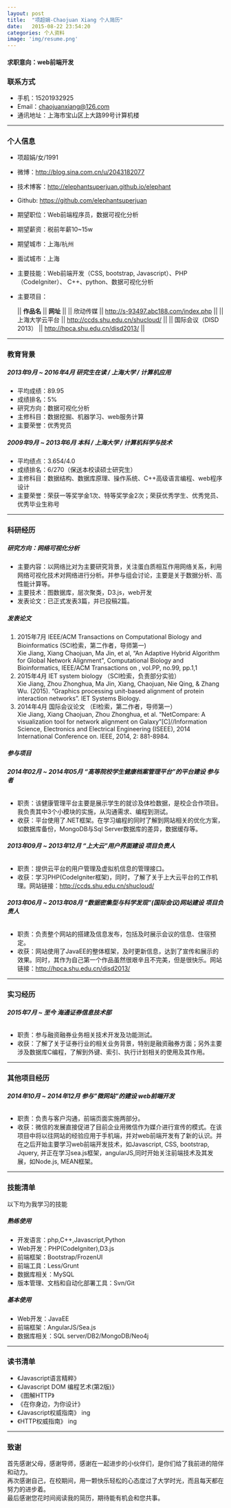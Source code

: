 ```yaml
---
layout: post
title:  "项超娟-Chaojuan Xiang 个人简历"
date:   2015-08-22 23:54:20
categories: 个人资料
image: 'img/resume.png'
---
```

#### **求职意向：web前端开发**

### 联系方式
- 手机：15201932925 
- Email：chaojuanxiang@126.com 
- 通讯地址：上海市宝山区上大路99号计算机楼

---

### 个人信息

 - 项超娟/女/1991 
 - 微博：http://blog.sina.com.cn/u/2043182077
 - 技术博客：http://elephantsuperjuan.github.io/elephant
 - Github: https://github.com/elephantsuperjuan 
 - 期望职位：Web前端程序员，数据可视化分析
 - 期望薪资：税前年薪10~15w
 - 期望城市：上海/杭州
 - 面试城市：上海
 - 主要技能：Web前端开发（CSS, bootstrap, Javascript）、PHP（CodeIgniter）、
C++、python、数据可视化分析
 - 主要项目：

	|| **作品名** || **网址** ||
	|| 欣动传媒 || http://s-93497.abc188.com/index.php ||
	|| 上海大学云平台 || http://ccds.shu.edu.cn/shucloud/ ||
	|| 国际会议（DISD 2013） || http://hpca.shu.edu.cn/disd2013/ ||

---

### 教育背景

##### **2013年9月 ~ 2016年4月 研究生在读 / 上海大学 / 计算机应用**

 - 平均成绩：89.95   
 - 成绩排名：5%      
 - 研究方向：数据可视化分析   
 - 主修科目：数据挖掘、机器学习、web服务计算   
 - 主要荣誉：优秀党员      

##### **2009年9月 ~ 2013年6月 本科 / 上海大学 / 计算机科学与技术**  

 - 平均绩点：3.654/4.0   
 - 成绩排名：6/270（保送本校读硕士研究生）  
 - 主修科目：数据结构、数据库原理、操作系统、C++高级语言编程、web程序设计   
 - 主要荣誉：荣获一等奖学金1次、特等奖学金2次；荣获优秀学生、优秀党员、优秀毕业生称号   
  
---

### 科研经历

##### **研究方向：网络可视化分析**  
 - 主要内容：以网络比对为主要研究背景，关注蛋白质相互作用网络关系，利用网络可视化技术对网络进行分析。并参与组会讨论，主要是关于数据分析、高性能计算等。   
 - 主要技术：图数据库，层次聚类，D3.js，web开发   
 - 发表论文：已正式发表3篇，并已投稿2篇。  

##### **发表论文**      
1. 2015年7月 IEEE/ACM Transactions on Computational Biology and Bioinformatics (SCI检索，第二作者，导师第一)    
Xie Jiang, Xiang Chaojuan, Ma Jin, et al, “An Adaptive Hybrid Algorithm for Global Network Alignment", Computational Biology and Bioinformatics, IEEE/ACM Transactions on , vol.PP, no.99, pp.1,1    
2. 2015年4月 IET system biology （SCI检索，负责部分实验）     
Xie Jiang, Zhou Zhonghua, Ma Jin, Xiang, Chaojuan, Nie Qing, & Zhang Wu. (2015). “Graphics processing unit-based alignment of protein interaction networks”. IET Systems Biology.       
3. 2014年4月  国际会议论文 （EI检索，第二作者，导师第一）     
Xie Jiang, Xiang Chaojuan, Zhou Zhonghua, et al. “NetCompare: A visualization tool for network alignment on Galaxy”[C]//Information Science, Electronics and Electrical Engineering (ISEEE), 2014 International Conference on. IEEE, 2014, 2: 881-8984. 
   
##### **参与项目** 

###### **2014年02月 ~ 2014年05月  “高等院校学生健康档案管理平台”的平台建设 参与者**

 * 职责：该健康管理平台主要是展示学生的就诊及体检数据，是校企合作项目。我负责其中3个小模块的实施，从沟通需求、编程到测试。  
 * 收获：平台使用了.NET框架。在学习编程的同时了解到网站相关的优化方案，如数据库备份，MongoDB与Sql Server数据库的差异，数据缓存等。

###### **2013年09月 ~ 2013年12月  “上大云”用户界面建设 项目负责人**

 * 职责：提供云平台的用户管理及虚拟机信息的管理接口。  
 * 收获：学习PHP(CodeIgniter框架)，同时，了解了关于上大云平台的工作机理。网站链接：http://ccds.shu.edu.cn/shucloud/


###### **2013年06月 ~ 2013年08月  “数据密集型与科学发现”(国际会议)网站建设 项目负责人**

 * 职责：负责整个网站的搭建及信息发布，包括及时展示会议的信息、住宿预定。  
 * 收获：网站使用了JavaEE的整体框架，及时更新信息，达到了宣传和展示的效果。同时，其作为自己第一个作品虽然很艰辛且不完美，但是很快乐。网站链接：http://hpca.shu.edu.cn/disd2013/

---

### 实习经历

###### **2015年7月 ~ 至今  海通证券信息技术部**

 * 职责：参与融资融券业务相关技术开发及功能测试。  
 * 收获：了解了关于证券行业的相关业务背景，特别是融资融券方面；另外主要涉及数据库C编程，了解到外键、索引、执行计划相关的使用及其作用。

---
 
### 其他项目经历 

###### **2014年10月 ~ 2014年12月  参与”微网站”的建设 web前端开发**

 * 职责：负责与客户沟通，前端页面实施两部分。  
 * 收获：微信的发展直接促进了目前企业用微信作为媒介进行宣传的模式。在该项目中将以往网站的经验应用于手机端，并对web前端开发有了新的认识。并在之后开始主要学习web前端开发技术，如Javascript, CSS, bootstrap, Jquery, 并正在学习sea.js框架，angularJS,同时开始关注前端技术及其发展，如Node.js, MEAN框架。

---

### 技能清单

以下均为我学习的技能

##### **熟练使用**

- 开发语言：php,C++,Javascript,Python
- Web开发：PHP(CodeIgniter),D3.js
- 前端框架：Bootstrap/FrozenUI
- 前端工具：Less/Grunt
- 数据库相关：MySQL
- 版本管理、文档和自动化部署工具：Svn/Git

##### **基本使用**

- Web开发：JavaEE
- 前端框架：AngularJS/Sea.js
- 数据库相关：SQL server/DB2/MongoDB/Neo4j

---


### 读书清单

 - 《Javascript语言精粹》
 - 《Javascript DOM 编程艺术(第2版)》
 - 《图解HTTP》
 - 《在你身边，为你设计》
 - 《Javascript权威指南》 ing
 - 《HTTP权威指南》 ing

---

### 致谢
首先感谢父母，感谢导师，感谢在一起进步的小伙伴们，是你们给了我前进的陪伴和动力。   
再次感谢自己，在校期间，用一颗快乐轻松的心态度过了大学时光，而且每天都在努力的进步着。   
最后感谢您花时间阅读我的简历，期待能有机会和您共事。   